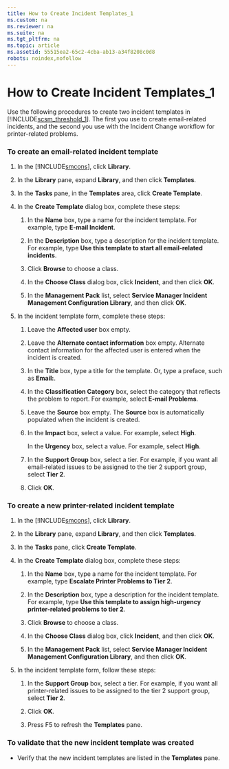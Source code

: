 ```yaml
---
title: How to Create Incident Templates_1
ms.custom: na
ms.reviewer: na
ms.suite: na
ms.tgt_pltfrm: na
ms.topic: article
ms.assetid: 55515ea2-65c2-4cba-ab13-a34f8208c0d8
robots: noindex,nofollow
---
```

# How to Create Incident Templates_1
Use the following procedures to create two incident templates in [!INCLUDE[scsm_threshold_1](Token/scsm_threshold_1_md.md)]. The first you use to create email\-related incidents, and the second you use with the Incident Change workflow for printer\-related problems.

### To create an email\-related incident template

1.  In the [!INCLUDE[smcons](Token/smcons_md.md)], click **Library**.

2.  In the **Library** pane, expand **Library**, and then click **Templates**.

3.  In the **Tasks** pane, in the **Templates** area, click **Create Template**.

4.  In the **Create Template** dialog box, complete these steps:

    1.  In the **Name** box, type a name for the incident template. For example, type **E\-mail Incident**.

    2.  In the **Description** box, type a description for the incident template. For example, type **Use this template to start all email\-related incidents**.

    3.  Click **Browse** to choose a class.

    4.  In the **Choose Class** dialog box, click **Incident**, and then click **OK**.

    5.  In the **Management Pack** list, select **Service Manager Incident Management Configuration Library**, and then click **OK**.

5.  In the incident template form, complete these steps:

    1.  Leave the **Affected user** box empty.

    2.  Leave the **Alternate contact information** box empty. Alternate contact information for the affected user is entered when the incident is created.

    3.  In the **Title** box, type a title for the template. Or, type a preface, such as **Email:**.

    4.  In the **Classification Category** box, select the category that reflects the problem to report. For example, select **E\-mail Problems**.

    5.  Leave the **Source** box empty. The **Source** box is automatically populated when the incident is created.

    6.  In the **Impact** box, select a value. For example, select **High**.

        In the **Urgency** box, select a value. For example, select **High**.

    7.  In the **Support Group** box, select a tier. For example, if you want all email\-related issues to be assigned to the tier 2 support group, select **Tier 2**.

    8.  Click **OK**.

### To create a new printer\-related incident template

1.  In the [!INCLUDE[smcons](Token/smcons_md.md)], click **Library**.

2.  In the **Library** pane, expand **Library**, and then click **Templates**.

3.  In the **Tasks** pane, click **Create Template**.

4.  In the **Create Template** dialog box, complete these steps:

    1.  In the **Name** box, type a name for the incident template. For example, type **Escalate Printer Problems to Tier 2**.

    2.  In the **Description** box, type a description for the incident template. For example, type **Use this template to assign high\-urgency printer\-related problems to tier 2**.

    3.  Click **Browse** to choose a class.

    4.  In the **Choose Class** dialog box, click **Incident**, and then click **OK**.

    5.  In the **Management Pack** list, select **Service Manager Incident Management Configuration Library**, and then click **OK**.

5.  In the incident template form, follow these steps:

    1.  In the **Support Group** box, select a tier. For example, if you want all printer\-related issues to be assigned to the tier 2 support group, select **Tier 2**.

    2.  Click **OK**.

    3.  Press F5 to refresh the **Templates** pane.

### To validate that the new incident template was created

-   Verify that the new incident templates are listed in the **Templates** pane.


